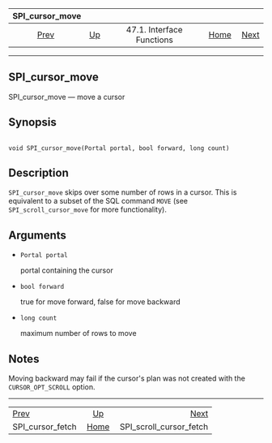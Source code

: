 <!--?xml version="1.0" encoding="UTF-8" standalone="no"?-->

|                   SPI\_cursor\_move                   |                                                      |                           |                                                       |                                                                     |
| :---------------------------------------------------: | :--------------------------------------------------- | :-----------------------: | ----------------------------------------------------: | ------------------------------------------------------------------: |
| [Prev](spi-spi-cursor-fetch.html "SPI_cursor_fetch")  | [Up](spi-interface.html "47.1. Interface Functions") | 47.1. Interface Functions | [Home](index.html "PostgreSQL 17devel Documentation") |  [Next](spi-spi-scroll-cursor-fetch.html "SPI_scroll_cursor_fetch") |

***



## SPI\_cursor\_move

SPI\_cursor\_move — move a cursor

## Synopsis

```

void SPI_cursor_move(Portal portal, bool forward, long count)
```

## Description

`SPI_cursor_move` skips over some number of rows in a cursor. This is equivalent to a subset of the SQL command `MOVE` (see `SPI_scroll_cursor_move` for more functionality).

## Arguments

*   `Portal portal`

    portal containing the cursor

*   `bool forward`

    true for move forward, false for move backward

*   `long count`

    maximum number of rows to move

## Notes

Moving backward may fail if the cursor's plan was not created with the `CURSOR_OPT_SCROLL` option.

***

|                                                       |                                                       |                                                                     |
| :---------------------------------------------------- | :---------------------------------------------------: | ------------------------------------------------------------------: |
| [Prev](spi-spi-cursor-fetch.html "SPI_cursor_fetch")  |  [Up](spi-interface.html "47.1. Interface Functions") |  [Next](spi-spi-scroll-cursor-fetch.html "SPI_scroll_cursor_fetch") |
| SPI\_cursor\_fetch                                    | [Home](index.html "PostgreSQL 17devel Documentation") |                                          SPI\_scroll\_cursor\_fetch |
